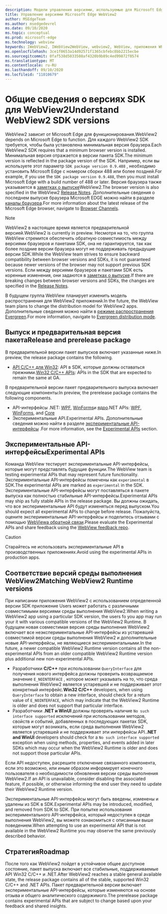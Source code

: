 ```yaml
---
description: Модели управления версиями, используемые для Microsoft Edge WebView2
title: Управление версиями Microsoft Edge WebView2
author: MSEdgeTeam
ms.author: msedgedevrel
ms.date: 09/10/2020
ms.topic: conceptual
ms.prod: microsoft-edge
ms.technology: webview
keywords: IWebView2, IWebView2WebView, webview2, WebView, приложения WPF, WPF, EDGE, ICoreWebView2, ICoreWebView2Host, элемент управления "браузер", HTML Edge
ms.openlocfilehash: 3ce1f0653a14d92571f1365cbfebc8bb2215ecbe
ms.sourcegitcommit: 0faf538d5033508af4320b9b89c4ed99872f0574
ms.translationtype: MT
ms.contentlocale: ru-RU
ms.lasthandoff: 09/10/2020
ms.locfileid: "11010679"
---
```

# <span data-ttu-id="08ddf-104">Общие сведения о версиях SDK для WebView2</span><span class="sxs-lookup"><span data-stu-id="08ddf-104">Understand WebView2 SDK versions</span></span>  

<span data-ttu-id="08ddf-105">WebView2 зависит от Microsoft Edge для функционирования.</span><span class="sxs-lookup"><span data-stu-id="08ddf-105">WebView2 depends on Microsoft Edge to function.</span></span>  <span data-ttu-id="08ddf-106">Для каждого WebView2 SDK требуется, чтобы была установлена минимальная версия браузера.</span><span class="sxs-lookup"><span data-stu-id="08ddf-106">Each WebView2 SDK requires that a minimum browser version is installed.</span></span>  <span data-ttu-id="08ddf-107">Минимальная версия отражается в версии пакета SDK.</span><span class="sxs-lookup"><span data-stu-id="08ddf-107">The minimum version is reflected in the package version of the SDK.</span></span>  <span data-ttu-id="08ddf-108">Например, если вы используете этот параметр `SDK package version 0.9.488` , необходимо установить Microsoft Edge с номером сборки 488 или более поздней.</span><span class="sxs-lookup"><span data-stu-id="08ddf-108">For example, if you use the `SDK package version 0.9.488`, then you must install Microsoft Edge with a build number of 488 or later.</span></span>  <span data-ttu-id="08ddf-109">Версия браузера также указывается в [заметках о выпуске][Releasenotes]WebView2.</span><span class="sxs-lookup"><span data-stu-id="08ddf-109">The browser version is also specified in the WebView2 [Release Notes][Releasenotes].</span></span>  <span data-ttu-id="08ddf-110">Дополнительные сведения о последнем выпуске браузера Microsoft EDGE можно найти в разделе [каналы браузера][DeployedgeChannels].</span><span class="sxs-lookup"><span data-stu-id="08ddf-110">For more information about the latest release of the Microsoft Edge browser, navigate to [Browser Channels][DeployedgeChannels].</span></span>  

> [!NOTE]
> <span data-ttu-id="08ddf-111">WebView2 в настоящее время является предварительной версией.</span><span class="sxs-lookup"><span data-stu-id="08ddf-111">WebView2 is currently in preview.</span></span>  <span data-ttu-id="08ddf-112">Несмотря на то, что группа WebView стремится обеспечить обратную совместимость между версиями браузеров и пакетами SDK, она не гарантируется, так как более поздние версии браузера могут не поддерживать предыдущие версии SDK.</span><span class="sxs-lookup"><span data-stu-id="08ddf-112">While the WebView team strives to ensure backward compatibility between browser versions and SDKs, it is not guaranteed because newer versions of the browser may not support previous SDK versions.</span></span>  <span data-ttu-id="08ddf-113">Если между версиями браузеров и пакетами SDK есть коренные изменения, они задаются в [заметках о выпуске][Releasenotes].</span><span class="sxs-lookup"><span data-stu-id="08ddf-113">If there are breaking changes between browser versions and SDKs, the changes are specified in the [Release Notes][Releasenotes].</span></span>  

<span data-ttu-id="08ddf-114">В будущем группа WebView планирует изменить модель распространения для WebView2 приложений.</span><span class="sxs-lookup"><span data-stu-id="08ddf-114">In the future, the WebView team plans to change the distribution model for WebView2 apps.</span></span>  <span data-ttu-id="08ddf-115">Дополнительные сведения можно найти в [режиме распространения Evergreen][DistributionEvergreenMode].</span><span class="sxs-lookup"><span data-stu-id="08ddf-115">For more information, navigate to [Evergreen distribution mode][DistributionEvergreenMode].</span></span>  

## <span data-ttu-id="08ddf-116">Выпуск и предварительная версия пакета</span><span class="sxs-lookup"><span data-stu-id="08ddf-116">Release and prerelease package</span></span>  

<span data-ttu-id="08ddf-117">В предварительной версии пакет выпусков включает указанные ниже.</span><span class="sxs-lookup"><span data-stu-id="08ddf-117">In preview, the release package contains the following.</span></span>  

*   <span data-ttu-id="08ddf-118">[API C/C++ для Win32][ReferenceWin3209622]: API в SDK, которые должны оставаться прежними.</span><span class="sxs-lookup"><span data-stu-id="08ddf-118">[Win32 C/C++ APIs][ReferenceWin3209622]: APIs in the SDK that are expected to remain the same at GA.</span></span>  

<span data-ttu-id="08ddf-119">В предварительной версии пакет предварительного выпуска включает следующие компоненты:</span><span class="sxs-lookup"><span data-stu-id="08ddf-119">In preview, the prerelease package contains the following components.</span></span>  

*   <span data-ttu-id="08ddf-120">API-интерфейсы .NET: [WPF][ReferenceWpf09515], [WinForms][ReferenceWinforms09515]и [ядро][ReferenceDotnet09628]</span><span class="sxs-lookup"><span data-stu-id="08ddf-120">.NET APIs: [WPF][ReferenceWpf09515], [WinForms][ReferenceWinforms09515], and [Core][ReferenceDotnet09628]</span></span>  
*   <span data-ttu-id="08ddf-121">Экспериментальные API.</span><span class="sxs-lookup"><span data-stu-id="08ddf-121">Experimental APIs.</span></span>  <span data-ttu-id="08ddf-122">Дополнительные сведения можно найти в разделе [экспериментальные API-интерфейсы](#experimental-apis) .</span><span class="sxs-lookup"><span data-stu-id="08ddf-122">For more information, see the [Experimental APIs](#experimental-apis) section.</span></span>  

## <span data-ttu-id="08ddf-123">Экспериментальные API-интерфейсы</span><span class="sxs-lookup"><span data-stu-id="08ddf-123">Experimental APIs</span></span>  

<span data-ttu-id="08ddf-124">Команда WebView тестирует экспериментальные API-интерфейсы, которые могут представлять будущие функции.</span><span class="sxs-lookup"><span data-stu-id="08ddf-124">The WebView team is testing experimental APIs that may represent future functionality.</span></span>  <span data-ttu-id="08ddf-125">Экспериментальные API-интерфейсы помечены как `experimental` в SDK.</span><span class="sxs-lookup"><span data-stu-id="08ddf-125">The experimental APIs are marked as `experimental` in the SDK.</span></span>  <span data-ttu-id="08ddf-126">Экспериментальные API-интерфейсы могут поставляться в пакете выпуска как полностью стабильные API-интерфейсы.</span><span class="sxs-lookup"><span data-stu-id="08ddf-126">Experimental APIs may ship as fully stable APIs in the release package.</span></span>  <span data-ttu-id="08ddf-127">Вы должны ожидать, что все экспериментальные API будут изменяться перед выпуском.</span><span class="sxs-lookup"><span data-stu-id="08ddf-127">You should expect all experimental APIs to change before release.</span></span>  <span data-ttu-id="08ddf-128">Пожалуйста, оцените экспериментальные API-интерфейсы и поделитесь отзывами с помощью [WebViewа обратной связи][GithubMicrosoftedgeWebviewfeedback].</span><span class="sxs-lookup"><span data-stu-id="08ddf-128">Please evaluate the Experimental APIs and share feedback using the [WebView feedback repo][GithubMicrosoftedgeWebviewfeedback].</span></span>  

> [!CAUTION]
> <span data-ttu-id="08ddf-129">Старайтесь не использовать экспериментальные API в производственных приложениях.</span><span class="sxs-lookup"><span data-stu-id="08ddf-129">Avoid using the experimental APIs in production apps.</span></span>  

## <span data-ttu-id="08ddf-130">Соответствие версий среды выполнения WebView2</span><span class="sxs-lookup"><span data-stu-id="08ddf-130">Matching WebView2 Runtime versions</span></span>  

<span data-ttu-id="08ddf-131">При написании приложения WebView2 с использованием определенной версии SDK приложение Users может работать с различными совместимыми версиями среды выполнения WebView2.</span><span class="sxs-lookup"><span data-stu-id="08ddf-131">When writing a WebView2 app using a particular SDK version, the users fo you app may run your it with various compatible versions of the WebView2 Runtime.</span></span>  <span data-ttu-id="08ddf-132">В будущем новая совместимая версия среды выполнения WebView2 включает все неэкспериментальные API-интерфейсы из устаревшей совместимой версии среды выполнения WebView2 и дополнительные новые API-интерфейсы, не являющиеся экспериментальными.</span><span class="sxs-lookup"><span data-stu-id="08ddf-132">In the future, a newer compatible WebView2 Runtime version contains all the non-experimental APIs from an older compatible WebView2 Runtime version plus additional new non-experimental APIs.</span></span>  

*   <span data-ttu-id="08ddf-133">Разработчики **C/C++** при использовании `QueryInterface` для получения нового интерфейса должны проверить возвращаемое значение `E_NOINTERFACE` , которое может указывать на то, что среда выполнения WebView2 является устаревшей и не поддерживает этот конкретный интерфейс.</span><span class="sxs-lookup"><span data-stu-id="08ddf-133">**Win32 C/C++** developers, when using `QueryInterface` to obtain a new interface, should check for a return value of `E_NOINTERFACE`, which may indicate that the WebView2 Runtime is older and does not support that particular interface.</span></span>  
*   <span data-ttu-id="08ddf-134">Разработчики **.NET и WinUI** должны проверять наличие `No such interface supported` исключений при использовании методов, свойств и событий, добавленных в последующих пакетах SDK, которые могут возникать, если среда выполнения WebView2 является устаревшей и не поддерживает эти интерфейсы API.</span><span class="sxs-lookup"><span data-stu-id="08ddf-134">**.NET and WinUI** developers should check for a `No such interface supported` exception when using methods, properties, and events added in later SDKs which may occur when the WebView2 Runtime is older and does not support those particular APIs.</span></span>  

<span data-ttu-id="08ddf-135">Если API недоступен, расрешите отключение связанного компонента, если это возможно, или иным образом информирует конечного пользователя о необходимости обновления версии среды выполнения WebView2.</span><span class="sxs-lookup"><span data-stu-id="08ddf-135">If an API is unavailable, consider disabling the associated feature, if possible, or otherwise informing the end user they need to update their WebView2 Runtime version.</span></span>  

<span data-ttu-id="08ddf-136">Экспериментальные API-интерфейсы могут быть введены, изменены и удалены из SDK в SDK.</span><span class="sxs-lookup"><span data-stu-id="08ddf-136">Experimental APIs may be introduced, modified, and removed from SDK to SDK.</span></span>  <span data-ttu-id="08ddf-137">При попытке использования экспериментального API-интерфейса, который недоступен в среде выполнения WebView2, вы можете ознакомиться с описанным выше поведением.</span><span class="sxs-lookup"><span data-stu-id="08ddf-137">When attempting to use an experimental API that is not available in the WebView2 Runtime you may observe the same previously described behavior.</span></span>  

## <span data-ttu-id="08ddf-138">Стратегия</span><span class="sxs-lookup"><span data-stu-id="08ddf-138">Roadmap</span></span>  

<span data-ttu-id="08ddf-139">После того как WebView2 пойдет в устойчивое общее доступное состояние, пакет выпуска включает все стабильные, поддерживаемые API Win32 C/C++ и .NET.</span><span class="sxs-lookup"><span data-stu-id="08ddf-139">After WebView2 reaches a stable general available state, the release package contains all of the stable, supported Win32 C/C++ and .NET APIs.</span></span>  <span data-ttu-id="08ddf-140">Пакет предварительной версии включает экспериментальные API-интерфейсы, которые изменяются на основе отзыва и общего аналитического содержимого.</span><span class="sxs-lookup"><span data-stu-id="08ddf-140">The prerelease package contains experimental APIs that are subject to change based upon your feedback and shared insights.</span></span>  

<!--## Versioning  

After you have used a particular version of the SDK to build your app, your app may end up running with an older or newer version of installed browser binaries.  Until version 1.0.0.0 of WebView2 there may be breaking changes during updates that prevent your SDK from working with different versions of installed browser binaries.  After version 1.0.0.0, different versions of the SDK may work with different versions of the installed browser by using the following best practices.  

1.  To account for breaking changes to the API be sure to check for failure when requesting the DLL export `CreateCoreWebView2Environment` and when running `QueryInterface` on any `CoreWebView2` object.  A return value of `E_NOINTERFACE` indicates that the SDK is not compatible with the Microsoft Edge browser binaries.  
1.  Checking for failure from `QueryInterface` also accounts for cases where the SDK is newer than the version of the Microsoft Edge browser and your app attempts to use an interface of which the Microsoft Edge browser is unaware.  

1.  When an interface is unavailable, you may consider disabling the associated feature if possible, or otherwise informing your users to update their browsers.  -->  

<!--links -->

[DistributionEvergreenMode]: ./distribution.md#evergreen-distribution-mode "Режим распространения Evergreen — распространение приложений с помощью WebView2 | Документы Microsoft"  
[ReferenceDotnet09628]: ../reference/dotnet/0-9-628-reference-webview2.md "Ссылка (WebView2) | Документы Microsoft"  
[ReferenceWinforms09515]: ../reference/winforms/0-9-515-reference-webview2.md "Ссылка (WebView2) | Документы Microsoft"  
[ReferenceWin3209622]: ../reference/win32/0-9-622-reference-webview2.md "Ссылка (WebView2) | Документы Microsoft"  
[ReferenceWpf09515]: ../reference/wpf/0-9-515-reference-webview2.md "Ссылка (WebView2) | Документы Microsoft"  
[Releasenotes]: ../releasenotes.md "Заметки о выпуске для WebView2 SDK | Документы Microsoft"  

[DeployedgeChannels]: /deployedge/microsoft-edge-channels "Общие сведения о каналах Microsoft Edge | Документы Microsoft"  

[GithubMicrosoftedgeWebviewfeedback]: https://github.com/MicrosoftEdge/WebViewFeedback "WebView Feedback-MicrosoftEdge/WebViewFeedback | GitHub"  

